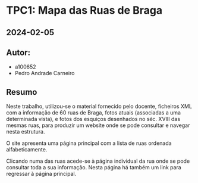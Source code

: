# TPC1: Mapa das Ruas de Braga
## 2024-02-05

## Autor:
- a100652
- Pedro Andrade Carneiro

## Resumo

Neste trabalho, utilizou-se o material fornecido pelo docente, ficheiros XML com a informação de 60 ruas de Braga, fotos atuais (associadas a uma determinada vista), e fotos dos esquiços desenhados no séc. XVIII das mesmas ruas, para produzir um website onde se pode consultar e navegar nesta estrutura.

O site apresenta uma página principal com a lista de ruas ordenada alfabeticamente.

Clicando numa das ruas acede-se à página individual da rua onde se pode consultar toda a sua informação. Nesta página há também um link para regressar à página principal.